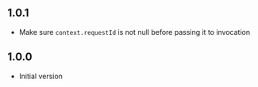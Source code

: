 ## 1.0.1

- Make sure `context.requestId` is not null before passing it to invocation

## 1.0.0

- Initial version
